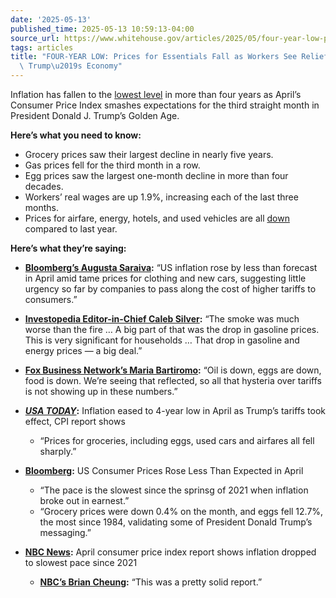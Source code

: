 ```yaml
---
date: '2025-05-13'
published_time: 2025-05-13 10:59:13-04:00
source_url: https://www.whitehouse.gov/articles/2025/05/four-year-low-prices-for-essentials-fall-as-workers-see-relief-in-president-trumps-economy/
tags: articles
title: "FOUR-YEAR LOW: Prices for Essentials Fall as Workers See Relief in President\
  \ Trump\u2019s Economy"
---
```

 
Inflation has fallen to the [lowest
level](https://www.usatoday.com/story/money/2025/05/13/cpi-report-april-2025-tariffs-inflation-data/83584397007/)
in more than four years as April’s Consumer Price Index smashes
expectations for the third straight month in President Donald J. Trump’s
Golden Age.

**Here’s what you need to know:**

-   Grocery prices saw their largest decline in nearly five years.
-   Gas prices fell for the third month in a row.
-   Egg prices saw the largest one-month decline in more than four
    decades.
-   Workers’ real wages are up 1.9%, increasing each of the last three
    months.
-   Prices for airfare, energy, hotels, and used vehicles are all
    [down](https://x.com/jackikotkiewicz/status/1922282683507281961)
    compared to last year.

**Here’s what they’re saying:**

-   [**Bloomberg’s Augusta
    Saraiva**](https://www.bloomberg.com/news/articles/2025-05-13/us-inflation-comes-in-softer-than-forecast-for-another-month)**:**
    “US inflation rose by less than forecast in April amid tame prices
    for clothing and new cars, suggesting little urgency so far by
    companies to pass along the cost of higher tariffs to consumers.”
-   [**Investopedia Editor-in-Chief Caleb
    Silver**](https://www.nbcnews.com/now/video/april-consumer-price-index-report-shows-inflation-dropped-to-slowest-pace-since-2021-239451717893)**:**
    “The smoke was much worse than the fire … A big part of that was the
    drop in gasoline prices. This is very significant for households …
    That drop in gasoline and energy prices — a big deal.”
-   [**Fox Business Network’s Maria
    Bartiromo**](https://x.com/RapidResponse47/status/1922277906048295211)**:**
    “Oil is down, eggs are down, food is down. We’re seeing that
    reflected, so all that hysteria over tariffs is not showing up in
    these numbers.”
-   [***USA
    TODAY***](https://www.usatoday.com/story/money/2025/05/13/cpi-report-april-2025-tariffs-inflation-data/83584397007/)**:**
    Inflation eased to 4-year low in April as Trump’s tariffs took
    effect, CPI report shows
    -   “Prices for groceries, including eggs, used cars and airfares
        all fell sharply.”
-   [**Bloomberg**](https://www.bloomberg.com/news/live-blog/2025-05-13/us-cpi-report-for-april)**:**
    US Consumer Prices Rose Less Than Expected in April  
    -   “The pace is the slowest since the sprinsg of 2021 when
        inflation broke out in earnest.”

    <!-- -->

    -   “Grocery prices were down 0.4% on the month, and eggs fell
        12.7%, the most since 1984, validating some of President Donald
        Trump’s messaging.”
-   [**NBC
    News**](https://www.nbcnews.com/now/video/april-consumer-price-index-report-shows-inflation-dropped-to-slowest-pace-since-2021-239451717893)**:**
    April consumer price index report shows inflation dropped to slowest
    pace since 2021
    -   [**NBC’s Brian
        Cheung**](https://www.nbcnews.com/now/video/april-consumer-price-index-report-shows-inflation-dropped-to-slowest-pace-since-2021-239451717893)**:**
        “This was a pretty solid report.”
